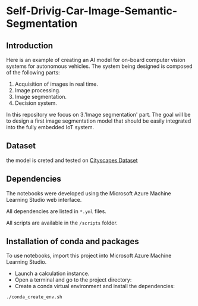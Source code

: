 # Self-Drivig-Car-Image-Semantic-Segmentation


## Introduction

Here is an example of creating an AI model for on-board computer vision systems for autonomous vehicles. The system being designed is composed of the following parts:

1. Acquisition of images in real time.
2. Image processing.
3. Image segmentation.
4. Decision system.

In this repository we focus on 3.'Image segmentation' part. The goal will be to design a first image segmentation model that should be easily integrated into the fully embedded IoT system.

## Dataset
the model is creted and tested on [Cityscapes Dataset](https://www.cityscapes-dataset.com/dataset-overview/)

## Dependencies

The notebooks were developed using the Microsoft Azure Machine Learning Studio web interface.

All dependencies are listed in `*.yml` files.

All scripts are available in the `/scripts` folder.

## Installation of conda and packages

To use notebooks, import this project into Microsoft Azure Machine Learning Studio.

- Launch a calculation instance.
- Open a terminal and go to the project directory:
- Create a conda virtual environment and install the dependencies:
```
./conda_create_env.sh
``` 
